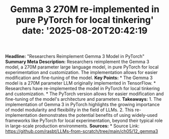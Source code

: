 ﻿---
title: "Gemma 3 270M re-implemented in pure PyTorch for local tinkering'
date: '2025-08-20T20:42:19"
category: "Markets"
summary: ""
slug: "gemma 3 270m reimplemented in pure pytorch for local tinkeri"
source_urls:
  - "https://github.com/rasbt/LLMs-from-scratch/tree/main/ch05/12_gemma3"
seo:
  title: "Gemma 3 270M re-implemented in pure PyTorch for local tinkering | Hash n Hedge'
  description: '"
  keywords: ["news", "markets", "brief"]
---
**Headline:** "Researchers Reimplement Gemma 3 Model in PyTorch"  **Summary Meta Description:** Researchers reimplement the Gemma 3 model, a 270M parameter large language model, in pure PyTorch for local experimentation and customization. The implementation allows for easier modification and fine-tuning of the model.  **Key Points:**  * The Gemma 3 model is a 270M parameter LLM originally implemented in TensorFlow. * Researchers have re-implemented the model in PyTorch for local tinkering and customization. * The PyTorch version allows for easier modification and fine-tuning of the model's architecture and parameters.  **Takeaways:**  1. The implementation of Gemma 3 in PyTorch highlights the growing importance of model modularity and flexibility in the field of LLMs. 2. This re-implementation demonstrates the potential benefits of using widely-used frameworks like PyTorch for local experimentation, beyond their typical role in large-scale production environments.  **Sources:**  * Source Link: https://github.com/rasbt/LLMs-from-scratch/tree/main/ch05/12_gemma3 
